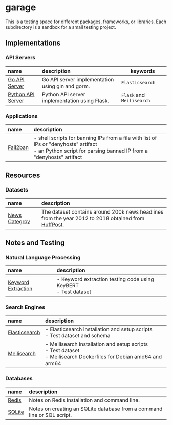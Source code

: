 # garage
This is a testing space for different packages, frameworks, or libraries.
Each subdirectory is a sandbox for a small testing project.


## Implementations

### API Servers
| name                | description                                      | keywords                  |
|:--------------------|:-------------------------------------------------|---------------------------|
| [Go API Server]     | Go API server implementation using gin and gorm. | `Elasticsearch`           |
| [Python API Server] | Python API server implementation using Flask.    | `Flask` and `Meilisearch` |

### Applications
| name       | description                                                                                                                                                    |
|:-----------|:---------------------------------------------------------------------------------------------------------------------------------------------------------------|
| [Fail2ban] | - shell scripts for banning IPs from a file with list of IPs or "denyhosts" artifact <br >- an Python script for parsing banned IP from a "denyhosts" artifact |


## Resources

### Datasets
| name            | description                                                                                                                     |
|:----------------|:--------------------------------------------------------------------------------------------------------------------------------|
| [News Categroy] | The dataset contains around 200k news headlines from the year 2012 to 2018 obtained from [HuffPost](https://www.huffpost.com/). |


## Notes and Testing

### Natural Language Processing
| name                 | description                                                         |
|:---------------------|:--------------------------------------------------------------------|
| [Keyword Extraction] | - Keyword extraction testing code using KeyBERT<br > - Test dataset |

### Search Engines
| name            | description                                                                                                                |
|:----------------|:---------------------------------------------------------------------------------------------------------------------------|
| [Elasticsearch] | - Elasticsearch installation and setup scripts<br > - Test dataset and schema                                              |
| [Meilisearch]   | - Meilisearch installation and setup scripts<br > - Test dataset<br > - Meilisearch Dockerfiles for Debian amd64 and arm64 |

### Databases
| name     | description                                                             |
|:---------|:------------------------------------------------------------------------|
| [Redis]  | Notes on Redis installation and command line.                           |
| [SQLite] | Notes on creating an SQLite database from a command line or SQL script. |


[Go API Server]: https://github.com/tainvecs/garage/tree/main/go_api_server
[Python API Server]: https://github.com/tainvecs/garage/tree/main/python_api_server

[Fail2ban]: https://github.com/tainvecs/garage/tree/main/fail2ban

[News Categroy]: https://github.com/tainvecs/garage/tree/main/datasets/news\_categroy

[Keyword Extraction]: https://github.com/tainvecs/garage/tree/main/keyword_extraction

[Elasticsearch]: https://github.com/tainvecs/garage/tree/main/elasticsearch
[Meilisearch]: https://github.com/tainvecs/garage/tree/main/meilisearch

[Redis]: https://github.com/tainvecs/garage/tree/main/redis
[SQLite]: https://github.com/tainvecs/garage/tree/main/sqlite
